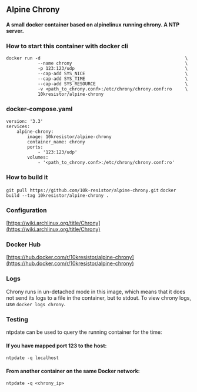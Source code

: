 ## Alpine Chrony
#### A small docker container based on alpinelinux running chrony. A NTP server.


### How to start this container with docker cli
```
docker run -d                                                       \
            --name chrony                                           \
            -p 123:123/udp                                          \
            --cap-add SYS_NICE                                      \
            --cap-add SYS_TIME                                      \
            --cap-add SYS_RESOURCE                                  \
            -v <path_to_chrony.conf>:/etc/chrony/chrony.conf:ro     \
            10kresistor/alpine-chrony
```


### docker-compose.yaml
```
version: '3.3'
services:
    alpine-chrony:
        image: 10kresistor/alpine-chrony
        container_name: chrony
        ports:
            - '123:123/udp'
        volumes:
            - '<path_to_chrony.conf>:/etc/chrony/chrony.conf:ro'
```


### How to build it
`git pull https://github.com/10k-resistor/alpine-chrony.git`
`docker build --tag 10kresistor/alpine-chrony .`

### Configuration
[https://wiki.archlinux.org/title/Chrony](https://wiki.archlinux.org/title/Chrony)

### Docker Hub
[https://hub.docker.com/r/10kresistor/alpine-chrony](https://hub.docker.com/r/10kresistor/alpine-chrony)


### Logs
Chrony runs in un-detached mode in this image, which means that it does not send its logs to a file in the container, but to stdout. To view chrony logs, use `docker logs chrony`.

### Testing
ntpdate can be used to query the running container for the time:
#### If you have mapped port 123 to the host:
`ntpdate -q localhost`
#### From another container on the same Docker network:
`ntpdate -q <chrony_ip>`
